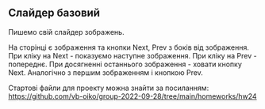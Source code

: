 ## Слайдер базовий

Пишемо свій слайдер зображень.

На сторінці є зображення та кнопки Next, Prev з боків від зображення.
При кліку на Next - показуємо наступне зображення.
При кліку на Prev - попереднє.
При досягненні останнього зображення - ховати кнопку Next. Аналогічно з першим зображенням і кнопкою Prev.


Стартові файли для проекту можна знайти за посиланням:
https://github.com/vb-oiko/group-2022-09-28/tree/main/homeworks/hw24